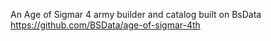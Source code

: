 An Age of Sigmar 4 army builder and catalog built on BsData
https://github.com/BSData/age-of-sigmar-4th
